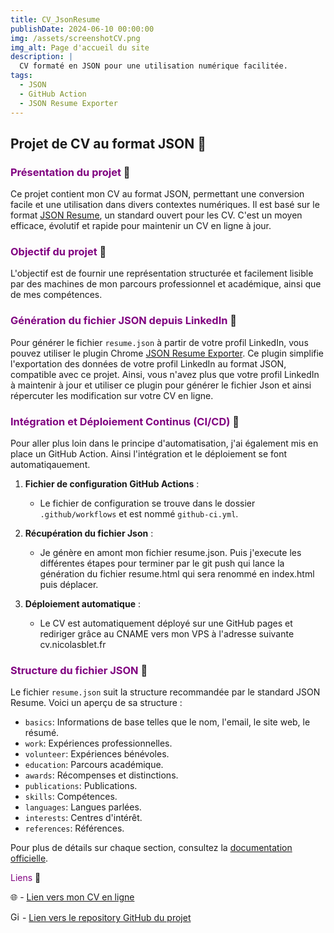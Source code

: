 ```yaml
---
title: CV_JsonResume
publishDate: 2024-06-10 00:00:00
img: /assets/screenshotCV.png
img_alt: Page d'accueil du site
description: |
  CV formaté en JSON pour une utilisation numérique facilitée.
tags:
  - JSON
  - GitHub Action
  - JSON Resume Exporter
---
```


## Projet de CV au format JSON 📄

### <font color="purple">Présentation du projet</font> 📝

Ce projet contient mon CV au format JSON, permettant une conversion facile et une utilisation dans divers contextes numériques. Il est basé sur le format [JSON Resume](https://jsonresume.org/), un standard ouvert pour les CV. C'est un moyen efficace, évolutif et rapide pour maintenir un CV en ligne à jour.

### <font color="purple">Objectif du projet</font> 🎯

L'objectif est de fournir une représentation structurée et facilement lisible par des machines de mon parcours professionnel et académique, ainsi que de mes compétences.

### <font color="purple">Génération du fichier JSON depuis LinkedIn</font> 🔄

Pour générer le fichier `resume.json` à partir de votre profil LinkedIn, vous pouvez utiliser le plugin Chrome <a href="https://chromewebstore.google.com/detail/json-resume-exporter/caobgmmcpklomkcckaenhjlokpmfbdec" target="_blank">JSON Resume Exporter</a>. Ce plugin simplifie l'exportation des données de votre profil LinkedIn au format JSON, compatible avec ce projet. Ainsi, vous n'avez plus que votre profil LinkedIn à maintenir à jour et utiliser ce plugin pour générer le fichier Json et ainsi répercuter les modification sur votre CV en ligne.

### <font color="purple">Intégration et Déploiement Continus (CI/CD)</font> 🚀

Pour aller plus loin dans le principe d'automatisation, j'ai également mis en place un GitHub Action. Ainsi l'intégration et le déploiement se font automatiqauement.

1. **Fichier de configuration GitHub Actions** :

   - Le fichier de configuration se trouve dans le dossier `.github/workflows` et est nommé `github-ci.yml`.

2. **Récupération du fichier Json** :

   - Je génère en amont mon fichier resume.json. Puis j'execute les différentes étapes pour terminer par le git push qui lance la génération du fichier resume.html qui sera renommé en index.html puis déplacer.

3. **Déploiement automatique** :
   - Le CV est automatiquement déployé sur une GitHub pages et rediriger grâce au CNAME vers mon VPS à l'adresse suivante cv.nicolasblet.fr

### <font color="purple">Structure du fichier JSON</font> 📂

Le fichier `resume.json` suit la structure recommandée par le standard JSON Resume. Voici un aperçu de sa structure :

- `basics`: Informations de base telles que le nom, l'email, le site web, le résumé.
- `work`: Expériences professionnelles.
- `volunteer`: Expériences bénévoles.
- `education`: Parcours académique.
- `awards`: Récompenses et distinctions.
- `publications`: Publications.
- `skills`: Compétences.
- `languages`: Langues parlées.
- `interests`: Centres d'intérêt.
- `references`: Références.

Pour plus de détails sur chaque section, consultez la <a href="https://jsonresume.org/schema/" target="_blank">documentation officielle</a>.

<font color="purple">Liens</font> 🔗

🌐 - <a href="https://cv.nicolasblet.fr" target="_blank">Lien vers mon CV en ligne</a>

<img src="https://github.githubassets.com/images/icons/emoji/octocat.png" alt="GitHub" width="15" height="15"> - <a href="https://github.com/N-BLET/CV_JsonResume" target="_blank">Lien vers le repository GitHub du projet</a>
